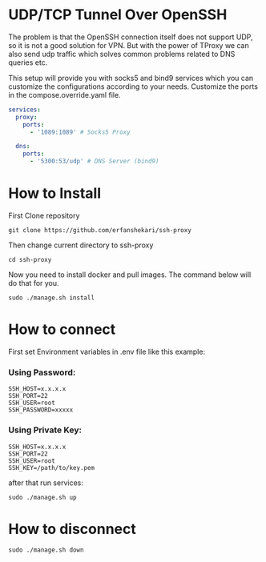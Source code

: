 # UDP/TCP Tunnel Over OpenSSH
The problem is that the OpenSSH connection itself does not support UDP, so it is not a good solution for VPN. But with the power of TProxy we can also send udp traffic which solves common problems related to DNS queries etc.

This setup will provide you with socks5 and bind9 services which you can customize the configurations according to your needs.
Customize the ports in the compose.override.yaml file.
~~~yaml
services:
  proxy:
    ports:
      - '1089:1089' # Socks5 Proxy

  dns:
    ports:
      - '5300:53/udp' # DNS Server (bind9)
~~~

# How to Install
First Clone repository
~~~shell
git clone https://github.com/erfanshekari/ssh-proxy
~~~
Then change current directory to ssh-proxy
~~~shell
cd ssh-proxy
~~~
Now you need to install docker and pull images. The command below will do that for you.
~~~shell
sudo ./manage.sh install
~~~

# How to connect
First set Environment variables in .env file like this example:
### Using Password:
~~~shell
SSH_HOST=x.x.x.x
SSH_PORT=22
SSH_USER=root
SSH_PASSWORD=xxxxx
~~~
### Using Private Key:
~~~shell
SSH_HOST=x.x.x.x
SSH_PORT=22
SSH_USER=root
SSH_KEY=/path/to/key.pem
~~~
after that run services:
~~~shell
sudo ./manage.sh up
~~~

# How to disconnect
~~~shell
sudo ./manage.sh down
~~~